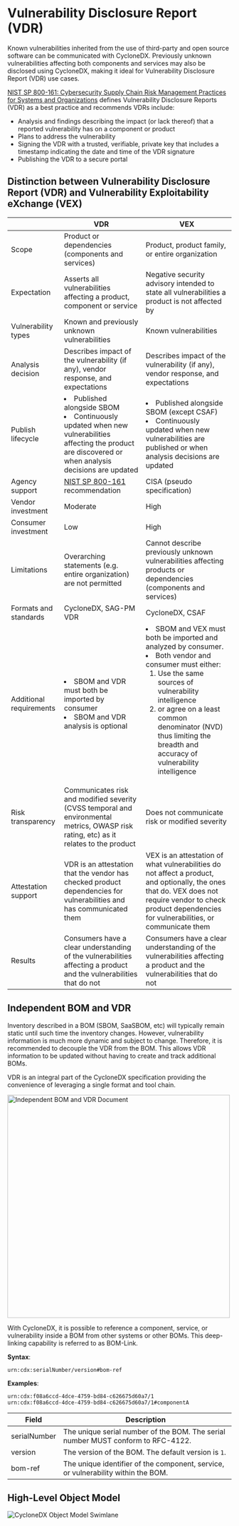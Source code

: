 # Vulnerability Disclosure Report (VDR)

Known vulnerabilities inherited from the use of third-party and open source software can be communicated with CycloneDX. 
Previously unknown vulnerabilities affecting both components and services may also be disclosed using CycloneDX, making 
it ideal for Vulnerability Disclosure Report (VDR) use cases.

[NIST SP 800-161: Cybersecurity Supply Chain Risk Management Practices for Systems and Organizations](https://csrc.nist.gov/publications/detail/sp/800-161/rev-1/final) 
defines Vulnerability Disclosure Reports (VDR) as a best practice and recommends VDRs include:

- Analysis and findings describing the impact (or lack thereof) that a reported vulnerability has on a component or product
- Plans to address the vulnerability
- Signing the VDR with a trusted, verifiable, private key that includes a timestamp indicating the date and time of the VDR signature
- Publishing the VDR to a secure portal

## Distinction between Vulnerability Disclosure Report (VDR) and Vulnerability Exploitability eXchange (VEX)

|                         | VDR                                                                                                                                                                 | VEX                                                                                                                                                                                                                                                                                                                |
|-------------------------|---------------------------------------------------------------------------------------------------------------------------------------------------------------------|--------------------------------------------------------------------------------------------------------------------------------------------------------------------------------------------------------------------------------------------------------------------------------------------------------------------|
| Scope                   | Product or dependencies (components and services)                                                                                                                   | Product, product family, or entire organization                                                                                                                                                                                                                                                                    |
| Expectation             | Asserts all vulnerabilities affecting a product, component or service                                                                                               | Negative security advisory intended to state all vulnerabilities a product is not affected by                                                                                                                                                                                                                      |
| Vulnerability types     | Known and previously unknown vulnerabilities                                                                                                                        | Known vulnerabilities                                                                                                                                                                                                                                                                                              |
| Analysis decision       | Describes impact of the vulnerability (if any), vendor response, and expectations                                                                                   | Describes impact of the vulnerability (if any), vendor response, and expectations                                                                                                                                                                                                                                  |
| Publish lifecycle       | <li>Published alongside SBOM</li><li>Continuously updated when new vulnerabilities affecting the product are discovered or when analysis decisions are updated</li> | <li>Published alongside SBOM (except CSAF)</li><li>Continuously updated when new vulnerabilities are published or when analysis decisions are updated</li>                                                                                                                                                         | 
| Agency support          | [NIST SP 800-161](https://csrc.nist.gov/publications/detail/sp/800-161/rev-1/final) recommendation                                                                  | CISA (pseudo specification)                                                                                                                                                                                                                                                                                        |
| Vendor investment       | Moderate                                                                                                                                                            | High                                                                                                                                                                                                                                                                                                               |
| Consumer investment     | Low                                                                                                                                                                 | High                                                                                                                                                                                                                                                                                                               | 
| Limitations             | Overarching statements (e.g. entire organization) are not permitted                                                                                                 | Cannot describe previously unknown vulnerabilities affecting products or dependencies (components and services)                                                                                                                                                                                                    |
| Formats and standards   | CycloneDX, SAG-PM VDR                                                                                                                                               | CycloneDX, CSAF                                                                                                                                                                                                                                                                                                    |
| Additional requirements | <li>SBOM and VDR must both be imported by consumer</li><li>SBOM and VDR analysis is optional</li>                                                                   | <li>SBOM and VEX must both be imported and analyzed by consumer.</li><li>Both vendor and consumer must either: <ol><li>Use the same sources of vulnerability intelligence</li><li>or agree on a least common denominator (NVD) thus limiting the breadth and accuracy of vulnerability intelligence</li></ol></li> |
| Risk transparency       | Communicates risk and modified severity (CVSS temporal and environmental metrics, OWASP risk rating, etc) as it relates to the product                              | Does not communicate risk or modified severity                                                                                                                                                                                                                                                                     |
| Attestation support | VDR is an attestation that the vendor has checked product dependencies for vulnerabilities and has communicated them                                                | VEX is an attestation of what vulnerabilities do not affect a product, and optionally, the ones that do. VEX does not require vendor to check product dependencies for vulnerabilities, or communicate them                                                                                         | 
| Results                 | Consumers have a clear understanding of the vulnerabilities affecting a product and the vulnerabilities that do not                                                 | Consumers have a clear understanding of the vulnerabilities affecting a product and the vulnerabilities that do not                                                                                                                                                                                                |

## Independent BOM and VDR
Inventory described in a BOM (SBOM, SaaSBOM, etc) will typically remain static until such time the inventory changes.
However, vulnerability information is much more dynamic and subject to change. Therefore, it is recommended to decouple
the VDR from the BOM. This allows VDR information to be updated without having to create and track additional BOMs.

VDR is an integral part of the CycloneDX specification providing the convenience of leveraging a single format and tool chain.

<img src="https://cyclonedx.org/theme/assets/images/vdrbom.svg" width="500" alt="Independent BOM and VDR Document">

With CycloneDX, it is possible to reference a component, service, or vulnerability inside a BOM from other systems or
other BOMs. This deep-linking capability is referred to as BOM-Link.

**Syntax**:
```
urn:cdx:serialNumber/version#bom-ref
```

**Examples**:
```
urn:cdx:f08a6ccd-4dce-4759-bd84-c626675d60a7/1
urn:cdx:f08a6ccd-4dce-4759-bd84-c626675d60a7/1#componentA
```

| Field        | Description |
| ------------ | ----------- |
| serialNumber | The unique serial number of the BOM. The serial number MUST conform to RFC-4122. |
| version      | The version of the BOM. The default version is `1`. |
| bom-ref      | The unique identifier of the component, service, or vulnerability within the BOM. |


## High-Level Object Model
![CycloneDX Object Model Swimlane](https://cyclonedx.org/theme/assets/images/CycloneDX-Object-Model-Swimlane.svg)
